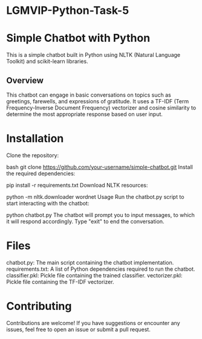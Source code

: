 # LGMVIP-Python-Task-5
# Simple Chatbot with Python
This is a simple chatbot built in Python using NLTK (Natural Language Toolkit) and scikit-learn libraries.

## Overview
This chatbot can engage in basic conversations on topics such as greetings, farewells, and expressions of gratitude. It uses a TF-IDF (Term Frequency-Inverse Document Frequency) vectorizer and cosine similarity to determine the most appropriate response based on user input.

 # Installation
Clone the repository:

bash
git clone https://github.com/your-username/simple-chatbot.git
Install the required dependencies:

pip install -r requirements.txt
Download NLTK resources:

python -m nltk.downloader wordnet
Usage
Run the chatbot.py script to start interacting with the chatbot:

python chatbot.py
The chatbot will prompt you to input messages, to which it will respond accordingly. Type "exit" to end the conversation.

 # Files
chatbot.py: The main script containing the chatbot implementation.
requirements.txt: A list of Python dependencies required to run the chatbot.
classifier.pkl: Pickle file containing the trained classifier.
vectorizer.pkl: Pickle file containing the TF-IDF vectorizer.
  # Contributing
Contributions are welcome! If you have suggestions or encounter any issues, feel free to open an issue or submit a pull request.

